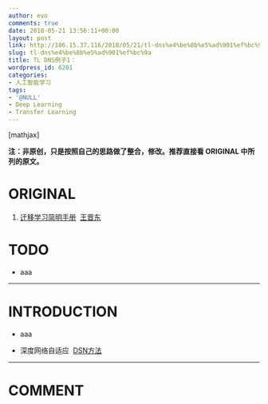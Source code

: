 ```yaml
---
author: evo
comments: true
date: 2018-05-21 13:56:11+00:00
layout: post
link: http://106.15.37.116/2018/05/21/tl-dns%e4%be%8b%e5%ad%901%ef%bc%9a/
slug: tl-dns%e4%be%8b%e5%ad%901%ef%bc%9a
title: TL DNS例子1：
wordpress_id: 6201
categories:
- 人工智能学习
tags:
- '@NULL'
- Deep Learning
- Transfer Learning
---
```


<!-- more -->

[mathjax]

**注：非原创，只是按照自己的思路做了整合，修改。推荐直接看 ORIGINAL 中所列的原文。**


# ORIGINAL





 	
  1. [迁移学习简明手册](https://github.com/jindongwang/transferlearning-tutorial)  [王晋东](https://zhuanlan.zhihu.com/p/35352154)




# TODO





 	
  * aaa





* * *





# INTRODUCTION





 	
  * aaa




 	
  * 深度网络自适应  [DSN方法](https://github.com/tensorflow/models/tree/master/research/domain_adaptation)






















* * *





# COMMENT



